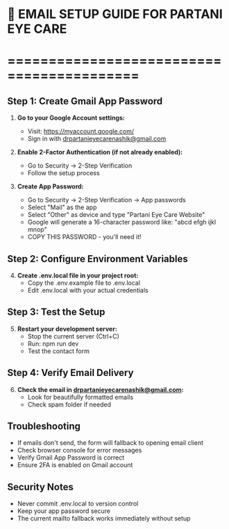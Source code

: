 # 📧 EMAIL SETUP GUIDE FOR PARTANI EYE CARE
# ==========================================

## Step 1: Create Gmail App Password

1. **Go to your Google Account settings:**
   - Visit: https://myaccount.google.com/
   - Sign in with drpartanieyecarenashik@gmail.com

2. **Enable 2-Factor Authentication (if not already enabled):**
   - Go to Security → 2-Step Verification
   - Follow the setup process

3. **Create App Password:**
   - Go to Security → 2-Step Verification → App passwords
   - Select "Mail" as the app
   - Select "Other" as device and type "Partani Eye Care Website"
   - Google will generate a 16-character password like: "abcd efgh ijkl mnop"
   - COPY THIS PASSWORD - you'll need it!

## Step 2: Configure Environment Variables

4. **Create .env.local file in your project root:**
   - Copy the .env.example file to .env.local
   - Edit .env.local with your actual credentials

## Step 3: Test the Setup

5. **Restart your development server:**
   - Stop the current server (Ctrl+C)
   - Run: npm run dev
   - Test the contact form

## Step 4: Verify Email Delivery

6. **Check the email in drpartanieyecarenashik@gmail.com:**
   - Look for beautifully formatted emails
   - Check spam folder if needed

## Troubleshooting

- If emails don't send, the form will fallback to opening email client
- Check browser console for error messages
- Verify Gmail App Password is correct
- Ensure 2FA is enabled on Gmail account

## Security Notes

- Never commit .env.local to version control
- Keep your app password secure
- The current mailto fallback works immediately without setup
